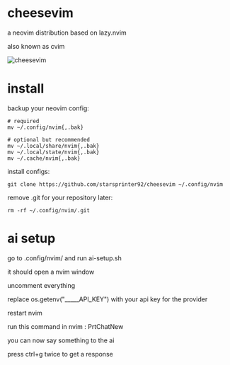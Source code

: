 # cheesevim
a neovim distribution based on lazy.nvim

also known as cvim

![cheesevim](https://github.com/user-attachments/assets/41642930-9ccc-41b5-bfeb-5370e762ef61)

# install
backup your neovim config:
```
# required
mv ~/.config/nvim{,.bak}

# optional but recommended
mv ~/.local/share/nvim{,.bak}
mv ~/.local/state/nvim{,.bak}
mv ~/.cache/nvim{,.bak}
```

install configs:
``` 
git clone https://github.com/starsprinter92/cheesevim ~/.config/nvim
```
remove .git for your repository later:
```
rm -rf ~/.config/nvim/.git
```

# ai setup

go to .config/nvim/ and run ai-setup.sh

it should open a nvim window 

uncomment everything

replace os.getenv("_____API_KEY") with your api key for the provider

restart nvim

run this command in nvim : PrtChatNew

you can now say something to the ai

press ctrl+g twice to get a response
